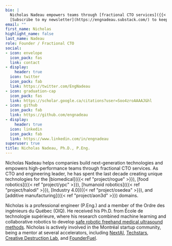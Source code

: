 ```yaml
---
bio: |
  Nicholas Nadeau empowers teams through [fractional CTO services]({{< ref "services/" >}}) to build next-generation technologies.
  [Subscribe to my newsletter](https://engnadeau.substack.com/) to keep up with the latest trends and [explore my services]({{< ref "services/" >}}) to jumpstart your innovation.
email: ""
first_name: Nicholas
highlight_name: false
last_name: Nadeau
role: Founder / Fractional CTO
social:
- icon: envelope
  icon_pack: fas
  link: contact
- display:
    header: true
  icon: twitter
  icon_pack: fab
  link: https://twitter.com/EngNadeau
- icon: graduation-cap
  icon_pack: fas
  link: https://scholar.google.ca/citations?user=Soo4zroAAAAJ&hl
- icon: github
  icon_pack: fab
  link: https://github.com/engnadeau
- display:
    header: true
  icon: linkedin
  icon_pack: fab
  link: https://www.linkedin.com/in/engnadeau
superuser: true
title: Nicholas Nadeau, Ph.D., P.Eng.
---
```


<!--
sync the following bios:
- "bio" above
- "description" in config/_default/params.toml
-->

Nicholas Nadeau helps companies build next-generation technologies and empowers high-performance teams through fractional CTO services.
As CTO and engineering leader, he has spent the last decade creating unique technologies for the [biomedical]({{< ref "project/rogue" >}}), [food robotics]({{< ref "project/ypc" >}}), [humanoid robotics]({{< ref "project/halodi" >}}), [Industry 4.0]({{< ref "project/osedea" >}}), and [additive manufacturing]({{< ref "project/aon3d" >}}) domains.

Nicholas is a professional engineer (P.Eng.) and a member of the Ordre des ingénieurs du Québec (OIQ).
He received his Ph.D. from École de technologie supérieure, where his research combined machine learning and collaborative robotics to develop [safe robotic freehand medical ultrasound methods](https://espace.etsmtl.ca/id/eprint/2461/).
Nicholas is actively involved in the Montréal startup community, being a mentor at several accelerators, including [NextAI](https://www.nextcanada.com/next-ai/), [Techstars](https://www.techstars.com/), [Creative Destruction Lab](https://creativedestructionlab.com/locations/montreal/), and [FounderFuel](https://founderfuel.com/).
